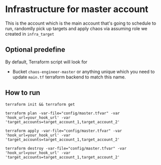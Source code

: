 # Infrastructure for master account

This is the account which is the main account that's going to schedule to run, randomlly pick up targets and apply chaos via assuming role we created in `infra_target`

## Optional predefine
By default, Terraform script will look for 

* Bucket `chaos-engineer-master` or anything unique which you need to update `main.tf` terraform backend to match this name.

## How to run

```
terraform init && terraform get

terraform plan -var-file="config/master.tfvar" -var 'hook_url=your_hook_url' -var 'target_accounts=target_account_1,target_account_2'

terraform apply -var-file="config/master.tfvar" -var 'hook_url=your_hook_url' -var 'target_accounts=target_account_1,target_account_2'

terraform destroy -var-file="config/master.tfvar" -var 'hook_url=your_hook_url' -var 'target_accounts=target_account_1,target_account_2'
```
